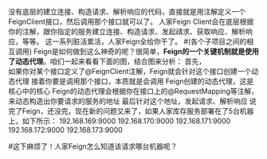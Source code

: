 没有底层的建立连接、构造请求、解析响应的代码，直接就是用注解定义一个 FeignClient接口，然后调用那个接口就可以了。
人家Feign Client会在底层根据你的注解，跟你指定的服务建立连接、构造请求、发起靕求、获取响应、解析响应，等等。
这一系列脏活累活，人家Feign全给你干了。
#(各个子项目之间的相互调用)
Feign是如何做到这么神奇的呢？很简单，**Feign的一个关键机制就是使用了动态代理**。咱们一起来看看下面的图，结合图来分析：
首先，     
如果你对某个接口定义了@FeignClient注解，Feign就会针对这个接口创建一个动态代理
接着你要是调用那个接口，本质就是会调用 Feign创建的动态代理，这是核心中的核心
Feign的动态代理会根据你在接口上的@RequestMapping等注解，来动态构造出你要请求的服务的地址
最后针对这个地址，发起请求、解析响应
说完了Feign，还没完。现在新的问题又来了，如果人家库存服务部署在了5台机器上，如下所示：
192.168.169:9000
192.168.170:9000
192.168.171:9000
192.168.172:9000
192.168.173:9000
 
#这下麻烦了！人家Feign怎么知道该请求哪台机器呢？